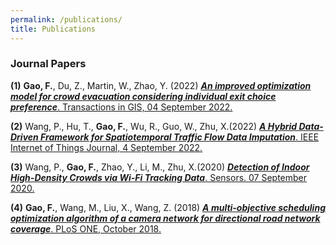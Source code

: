```yaml
---
permalink: /publications/
title: Publications
---
```


<h3>Journal Papers</h3>


**(1)**  **Gao, F.**, Du, Z., Martin, W., Zhao, Y. (2022) [***An improved optimization model for crowd evacuation considering individual exit choice preference***. Transactions in GIS, 04 September 2022.](https://doi.org/10.1111/tgis.12984)

**(2)**  Wang, P., Hu, T., **Gao, F.**, Wu, R., Guo, W., Zhu, X.(2022) [***A Hybrid Data-Driven Framework for Spatiotemporal Traffic Flow Data Imputation***. IEEE Internet of Things Journal, 4 September 2022.](https://doi.org/10.1109/JIOT.2022.3151238)

**(3)**  Wang, P., **Gao, F.**, Zhao, Y., Li, M., Zhu, X.(2020) [***Detection of Indoor High-Density Crowds via Wi-Fi Tracking Data***. Sensors. 07 September 2020.](https://doi.org/10.3390/s20185078)

**(4)**  **Gao, F.**, Wang, M., Liu, X., Wang, Z. (2018) [***A multi-objective scheduling optimization algorithm of a camera network for directional road network coverage***. PLoS ONE, October 2018.](https://doi.org/10.1371/journal.pone.0206038)
